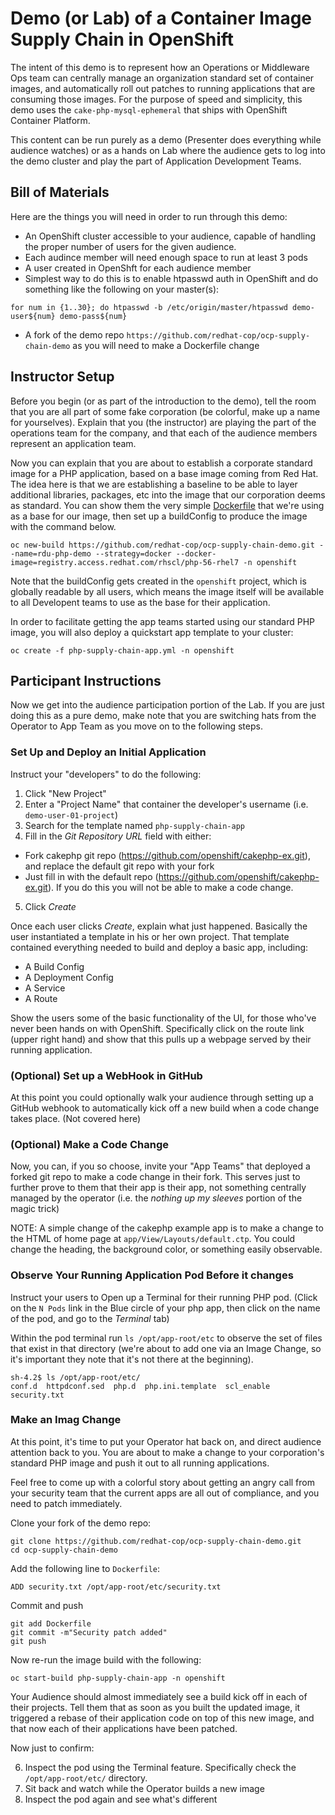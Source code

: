 # Demo (or Lab) of a Container Image Supply Chain in OpenShift

The intent of this demo is to represent how an Operations or Middleware Ops team can centrally manage an organization standard set of container images, and automatically roll out patches to running applications that are consuming those images. For the purpose of speed and simplicity, this demo uses the `cake-php-mysql-ephemeral` that ships with OpenShift Container Platform.

This content can be run purely as a demo (Presenter does everything while audience watches) or as a hands on Lab where the audience gets to log into the demo cluster and play the part of Application Development Teams.

## Bill of Materials

Here are the things you will need in order to run through this demo:

* An OpenShift cluster accessible to your audience, capable of handling the proper number of users for the given audience.
 * Each audince member will need enough space to run at least 3 pods
* A user created in OpenShft for each audience member
 * Simplest way to do this is to enable htpasswd auth in OpenShift and do something like the following on your master(s):
 ```
 for num in {1..30}; do htpasswd -b /etc/origin/master/htpasswd demo-user${num} demo-pass${num}
 ```
* A fork of the demo repo `https://github.com/redhat-cop/ocp-supply-chain-demo` as you will need to make a Dockerfile change


## Instructor Setup

Before you begin (or as part of the introduction to the demo), tell the room that you are all part of some fake corporation (be colorful, make up a name for yourselves). Explain that you (the instructor) are playing the part of the operations team for the company, and that each of the audience members represent an application team.

Now you can explain that you are about to establish a corporate standard image for a PHP application, based on a base image coming from Red Hat. The idea here is that we are establishing a baseline to be able to layer additional libraries, packages, etc into the image that our corporation deems as standard. You can show them the very simple [Dockerfile](Dockerfile) that we're using as a base for our image, then set up a buildConfig to produce the image with the command below.

```
oc new-build https://github.com/redhat-cop/ocp-supply-chain-demo.git --name=rdu-php-demo --strategy=docker --docker-image=registry.access.redhat.com/rhscl/php-56-rhel7 -n openshift
```

Note that the buildConfig gets created in the `openshift` project, which is globally readable by all users, which means the image itself will be available to all Developent teams to use as the base for their application.

In order to facilitate getting the app teams started using our standard PHP image, you will also deploy a quickstart app template to your cluster:

```
oc create -f php-supply-chain-app.yml -n openshift
```

## Participant Instructions

Now we get into the audience participation portion of the Lab. If you are just doing this as a pure demo, make note that you are switching hats from the Operator to App Team as you move on to the following steps.

### Set Up and Deploy an Initial Application

Instruct your "developers" to do the following:

1. Click "New Project"
2. Enter a "Project Name" that container the developer's username (i.e. `demo-user-01-project`)
3. Search for the template named `php-supply-chain-app`
4. Fill in the *Git Repository URL* field with either:
  * Fork cakephp git repo (https://github.com/openshift/cakephp-ex.git), and replace the default git repo with your fork
  * Just fill in with the default repo (https://github.com/openshift/cakephp-ex.git). If you do this you will not be able to make a code change.
5. Click *Create*

Once each user clicks *Create*, explain what just happened. Basically the user instantiated a template in his or her own project. That template contained everything needed to build and deploy a basic app, including:

* A Build Config
* A Deployment Config
* A Service
* A Route

Show the users some of the basic functionality of the UI, for those who've never been hands on with OpenShift. Specifically click on the route link (upper right hand) and  show that this pulls up a webpage served by their running application.

### (Optional) Set up a WebHook in GitHub

At this point you could optionally walk your audience through setting up a GitHub webhook to automatically kick off a new build when a code change takes place. (Not covered here)

### (Optional) Make a Code Change

Now, you can, if you so choose, invite your "App Teams" that deployed a forked git repo to make a code change in their fork. This serves just to further prove to them that their app is their app, not something centrally managed by the operator (i.e. the _nothing up my sleeves_ portion of the magic trick)

NOTE: A simple change of the cakephp example app is to make a change to the HTML of home page at `app/View/Layouts/default.ctp`. You could change the heading, the background color, or something easily observable.

### Observe Your Running Application Pod Before it changes

Instruct your users to Open up a Terminal for their running PHP pod. (Click on the `N Pods` link in the Blue circle of your php app, then click on the name of the pod, and go to the *Terminal* tab)

Within the pod terminal run `ls /opt/app-root/etc` to observe the set of files that exist in that directory (we're about to add one via an Image Change, so it's important they note that it's not there at the beginning).

```
sh-4.2$ ls /opt/app-root/etc/
conf.d  httpdconf.sed  php.d  php.ini.template  scl_enable  security.txt
```

### Make an Imag Change

At this point, it's time to put your Operator hat back on, and direct audience attention back to you. You are about to make a change to your corporation's standard PHP image and push it out to all running applications.

Feel free to come up with a colorful story about getting an angry call from your security team that the current apps are all out of compliance, and you need to patch immediately.

Clone your fork of the demo repo:
```
git clone https://github.com/redhat-cop/ocp-supply-chain-demo.git
cd ocp-supply-chain-demo
```

Add the following line to `Dockerfile`:
```
ADD security.txt /opt/app-root/etc/security.txt
```

Commit and push
```
git add Dockerfile
git commit -m"Security patch added"
git push
```

Now re-run the image build with the following:
```
oc start-build php-supply-chain-app -n openshift
```

Your Audience should almost immediately see a build kick off in each of their projects. Tell them that as soon as you built the updated image, it triggered a rebase of their application code on top of this new image, and that now each of their applications have been patched.

Now just to confirm:

6. Inspect the pod using the Terminal feature. Specifically check the `/opt/app-root/etc/` directory.
7. Sit back and watch while the Operator builds a new image
8. Inspect the pod again and see what's different
